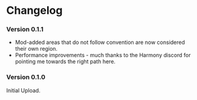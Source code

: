﻿Changelog
===========

### Version 0.1.1
* Mod-added areas that do not follow convention are now considered their own region.
* Performance improvements - much thanks to the Harmony discord for pointing me towards the right path here.

### Version 0.1.0

Initial Upload.